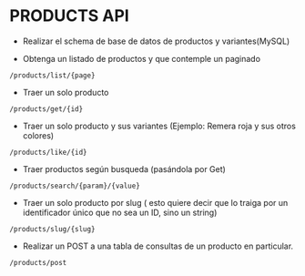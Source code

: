 # PRODUCTS API

- Realizar el schema de base de datos de productos y variantes(MySQL)

- Obtenga un listado de productos y que contemple un paginado
```
/products/list/{page}
```
- Traer un solo producto 
```
/products/get/{id}
```
- Traer un solo producto y sus variantes (Ejemplo: Remera roja y sus otros colores)
```
/products/like/{id}
```
- Traer productos según busqueda (pasándola por Get)
```
/products/search/{param}/{value}
```
- Traer un solo producto por slug ( esto quiere decir que lo traiga por un identificador único que no sea un ID, sino un string)
```
/products/slug/{slug}
```
- Realizar un POST a una tabla de consultas de un producto en particular.
```
/products/post
```
